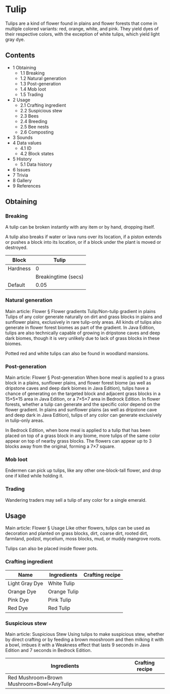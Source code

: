 # Tulip
Tulips are a kind of flower found in plains and flower forests that come in multiple colored variants: red, orange, white, and pink. They yield dyes of their respective colors, with the exception of white tulips, which yield light gray dye.

## Contents
- 1 Obtaining
	- 1.1 Breaking
	- 1.2 Natural generation
	- 1.3 Post-generation
	- 1.4 Mob loot
	- 1.5 Trading
- 2 Usage
	- 2.1 Crafting ingredient
	- 2.2 Suspicious stew
	- 2.3 Bees
	- 2.4 Breeding
	- 2.5 Bee nests
	- 2.6 Composting
- 3 Sounds
- 4 Data values
	- 4.1 ID
	- 4.2 Block states
- 5 History
	- 5.1 Data history
- 6 Issues
- 7 Trivia
- 8 Gallery
- 9 References

## Obtaining
### Breaking
A tulip can be broken instantly with any item or by hand, dropping itself.

A tulip also breaks if water or lava runs over its location, if a piston extends or pushes a block into its location, or if a block under the plant is moved or destroyed.

| Block    | Tulip               |
|----------|---------------------|
| Hardness | 0                   |
|          | Breakingtime (secs) |
| Default  | 0.05                |

### Natural generation
Main article: Flower § Flower gradients
Tulip/Non-tulip gradient in plains
Tulips of any color generate naturally on dirt and grass blocks in plains and sunflower plains, exclusively in rare tulip-only areas. All kinds of tulips also generate in flower forest biomes as part of the gradient. In Java Edition, tulips are also technically capable of growing in dripstone caves and deep dark biomes, though it is very unlikely due to lack of grass blocks in these biomes.

Potted red and white tulips can also be found in woodland mansions.


### Post-generation
Main article: Flower § Post-generation
When bone meal is applied to a grass block in a plains, sunflower plains, and flower forest biome (as well as dripstone caves and deep dark biomes in Java Edition), tulips have a chance of generating on the targeted block and adjacent grass blocks in a 15×5×15 area in Java Edition, or a 7×5×7 area in Bedrock Edition. In flower forests, whether a tulip can generate and the specific color depend on the flower gradient. In plains and sunflower plains (as well as dripstone cave and deep dark in Java Edition), tulips of any color can generate exclusively in tulip-only areas.

In Bedrock Edition, when bone meal is applied to a tulip that has been placed on top of a grass block in any biome, more tulips of the same color appear on top of nearby grass blocks. The flowers can appear up to 3 blocks away from the original, forming a 7×7 square.

### Mob loot
Endermen can pick up tulips, like any other one-block-tall flower, and drop one if killed while holding it.

### Trading
Wandering traders may sell a tulip of any color for a single emerald.

## Usage
Main article: Flower § Usage
Like other flowers, tulips can be used as decoration and planted on grass blocks, dirt, coarse dirt, rooted dirt, farmland, podzol, mycelium, moss blocks, mud, or muddy mangrove roots.

Tulips can also be placed inside flower pots.

### Crafting ingredient
| Name           | Ingredients  | Crafting recipe |
|----------------|--------------|-----------------|
| Light Gray Dye | White Tulip  |                 |
| Orange Dye     | Orange Tulip |                 |
| Pink Dye       | Pink Tulip   |                 |
| Red Dye        | Red Tulip    |                 |

### Suspicious stew
Main article: Suspicious Stew
Using tulips to make suspicious stew, whether by direct crafting or by feeding a brown mooshroom and then milking it with a bowl, imbues it with a Weakness effect that lasts 9 seconds in Java Edition and 7 seconds in Bedrock Edition.

| Ingredients                               | Crafting recipe |
|-------------------------------------------|-----------------|
| Red Mushroom+Brown Mushroom+Bowl+AnyTulip |                 |

